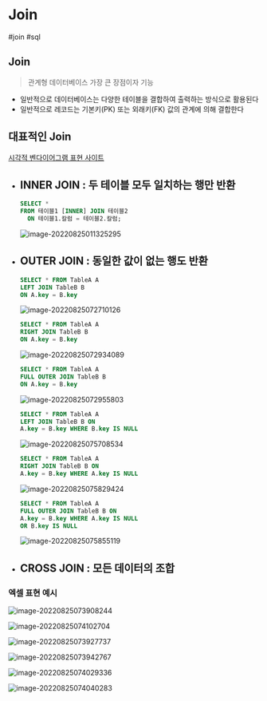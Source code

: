 # Join

#join #sql 



## Join

> 관계형 데이터베이스 가장 큰 장점이자 기능

- 일반적으로 데이터베이스는 다양한 테이블을 결합하여 출력하는 방식으로 활용된다
- 일반적으로 레코드는 기본키(PK) 또는 외래키(FK) 값의 관계에 의해 결합한다



## 대표적인 Join

[시각적 벤다이어그램 표현 사이트](https://sql-joins.leopard.in.ua/)

- ## INNER JOIN : 두 테이블 모두 일치하는 행만 반환

  ```sql
  SELECT *
  FROM 테이블1 [INNER] JOIN 테이블2
  	ON 테이블1.칼럼 = 테이블2.칼럼;
  ```

  ![image-20220825011325295](2022-08-22-join.assets/image-20220825011325295.png)

  

  

- ## OUTER JOIN : 동일한 값이 없는 행도 반환

  ```sql
  SELECT * FROM TableA A
  LEFT JOIN TableB B
  ON A.key = B.key
  ```

  ![image-20220825072710126](2022-08-22-join.assets/image-20220825072710126.png)

  

  

  ```sql
  SELECT * FROM TableA A
  RIGHT JOIN TableB B 
  ON A.key = B.key
  ```

  ![image-20220825072934089](2022-08-22-join.assets/image-20220825072934089.png)

  

  

  ```sql
  SELECT * FROM TableA A
  FULL OUTER JOIN TableB B 
  ON A.key = B.key
  ```

  ![image-20220825072955803](2022-08-22-join.assets/image-20220825072955803.png)

  

  

  ```sql
  SELECT * FROM TableA A
  LEFT JOIN TableB B ON
  A.key = B.key WHERE B.key IS NULL
  ```

  ![image-20220825075708534](2022-08-22-join.assets/image-20220825075708534.png)

  

  

  ```sql
  SELECT * FROM TableA A
  RIGHT JOIN TableB B ON
  A.key = B.key WHERE A.key IS NULL
  ```

  ![image-20220825075829424](2022-08-22-join.assets/image-20220825075829424.png)

  

  

  ```sql
  SELECT * FROM TableA A
  FULL OUTER JOIN TableB B ON
  A.key = B.key WHERE A.key IS NULL
  OR B.key IS NULL
  ```

  ![image-20220825075855119](2022-08-22-join.assets/image-20220825075855119.png)

- ## CROSS JOIN : 모든 데이터의 조합

  

### 엑셀 표현 예시

![image-20220825073908244](2022-08-22-join.assets/image-20220825073908244.png)

![image-20220825074102704](2022-08-22-join.assets/image-20220825074102704.png)





![image-20220825073927737](2022-08-22-join.assets/image-20220825073927737.png)

![image-20220825073942767](2022-08-22-join.assets/image-20220825073942767.png)

![image-20220825074029336](2022-08-22-join.assets/image-20220825074029336.png)

![image-20220825074040283](2022-08-22-join.assets/image-20220825074040283.png)

